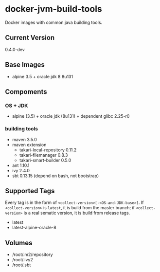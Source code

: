 # docker-jvm-build-tools
Docker images with common java building tools.

Current Version
--
0.4.0-dev

Base Images
--

- alpine 3.5 + oracle jdk 8 8u131

Compoments
--

### OS + JDK
- alpine (3.5) + oracle jdk (8u131) + dependent glibc 2.25-r0

### building tools
- maven 3.5.0
- maven extension
  - takari-local-repository 0.11.2
  - takari-filemanager 0.8.3
  - takari-smart-builder 0.5.0
- ant 1.10.1
- ivy 2.4.0
- sbt 0.13.15 (depend on bash, not bootstrap)

Supported Tags
--

Every tag is in the form of  `<collect-version>[-<OS-and-JDK-base>]`. If `<collect-version>` is `latest`,
it is build from the master branch; if `<collect-version>` is a real sematic version,
it is build from release tags.

- latest
- latest-alpine-oracle-8

Volumes
--

- /root/.m2/repository
- /root/.ivy2
- /root/.sbt
